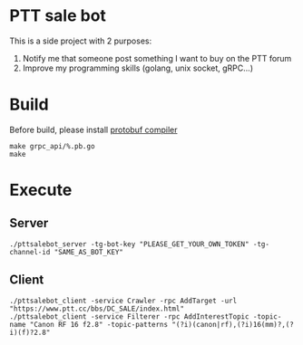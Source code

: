 PTT sale bot
============

This is a side project with 2 purposes:
1. Notify me that someone post something I want to buy on the PTT forum
2. Improve my programming skills (golang, unix socket, gRPC...)

# Build
Before build, please install [protobuf compiler](https://grpc.io/docs/protoc-installation/)
```shell
make grpc_api/%.pb.go
make
```

# Execute

## Server
```shell
./pttsalebot_server -tg-bot-key "PLEASE_GET_YOUR_OWN_TOKEN" -tg-channel-id "SAME_AS_BOT_KEY"
```

## Client
```shell
./pttsalebot_client -service Crawler -rpc AddTarget -url "https://www.ptt.cc/bbs/DC_SALE/index.html"
./pttsalebot_client -service Filterer -rpc AddInterestTopic -topic-name "Canon RF 16 f2.8" -topic-patterns "(?i)(canon|rf),(?i)16(mm)?,(?i)(f)?2.8"
```
